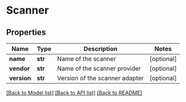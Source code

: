 # Scanner

## Properties
Name | Type | Description | Notes
------------ | ------------- | ------------- | -------------
**name** | **str** | Name of the scanner | [optional] 
**vendor** | **str** | Name of the scanner provider | [optional] 
**version** | **str** | Version of the scanner adapter | [optional] 

[[Back to Model list]](../README.md#documentation-for-models) [[Back to API list]](../README.md#documentation-for-api-endpoints) [[Back to README]](../README.md)

